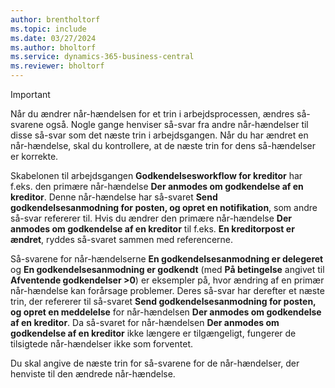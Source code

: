 ```yaml
---
author: brentholtorf
ms.topic: include
ms.date: 03/27/2024
ms.author: bholtorf
ms.service: dynamics-365-business-central
ms.reviewer: bholtorf
---
```


> [!IMPORTANT]
> Når du ændrer når-hændelsen for et trin i arbejdsprocessen, ændres så-svarene også. Nogle gange henviser så-svar fra andre når-hændelser til disse så-svar som det næste trin i arbejdsgangen. Når du har ændret en når-hændelse, skal du kontrollere, at de næste trin for dens så-hændelser er korrekte.  
>
> Skabelonen til arbejdsgangen **Godkendelsesworkflow for kreditor** har f.eks. den primære når-hændelse **Der anmodes om godkendelse af en kreditor**. Denne når-hændelse har så-svaret **Send godkendelsesanmodning for posten, og opret en notifikation**, som andre så-svar refererer til. Hvis du ændrer den primære når-hændelse **Der anmodes om godkendelse af en kreditor** til f.eks. **En kreditorpost er ændret**, ryddes så-svaret sammen med referencerne.
>
> Så-svarene for når-hændelserne **En godkendelsesanmodning er delegeret** og **En godkendelsesanmodning er godkendt** (med **På betingelse** angivet til **Afventende godkendelser >0**) er eksempler på, hvor ændring af en primær når-hændelse kan forårsage problemer. Deres så-svar har derefter et næste trin, der refererer til så-svaret **Send godkendelsesanmodning for posten, og opret en meddelelse** for når-hændelsen **Der anmodes om godkendelse af en kreditor**. Da så-svaret for når-hændelsen **Der anmodes om godkendelse af en kreditor** ikke længere er tilgængeligt, fungerer de tilsigtede når-hændelser ikke som forventet.
>
> Du skal angive de næste trin for så-svarene for de når-hændelser, der henviste til den ændrede når-hændelse.